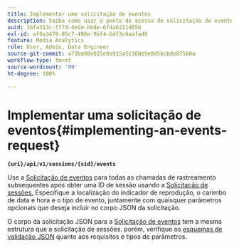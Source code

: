 ```yaml
---
title: Implementar uma solicitação de eventos
description: Saiba como usar o ponto de acesso de solicitação de eventos para todas as chamadas de rastreamento subsequentes após obter uma ID de sessão
uuid: 3bfa313c-ff74-4e2e-bbde-6f4a6221d85b
exl-id: af9a3470-85c7-498e-9bf4-6df3c6aafad9
feature: Media Analytics
role: User, Admin, Data Engineer
source-git-commit: a73ba98e025e0a915a5136bb9e0d5bcbde875b0a
workflow-type: tm+mt
source-wordcount: '99'
ht-degree: 100%

---
```


# Implementar uma solicitação de eventos{#implementing-an-events-request}

**`{uri}/api/v1/sessions/{sid}/events`**

Use a [Solicitação de eventos](../mc-api-ref/mc-api-events-req.md) para todas as chamadas de rastreamento subsequentes após obter uma ID de sessão usando a [Solicitação de sessões.](../mc-api-ref/mc-api-sessions-req.md) Especifique a localização do indicador de reprodução, o carimbo de data e hora e o tipo de evento, juntamente com quaisquer parâmetros opcionais que deseja incluir no corpo JSON da solicitação.

O corpo da solicitação JSON para a [Solicitação de eventos](../mc-api-ref/mc-api-events-req.md) tem a mesma estrutura que a solicitação de sessões. porém, verifique os [esquemas de validação JSON](../mc-api-ref/mc-api-json-validation.md) quanto aos requisitos e tipos de parâmetros.
